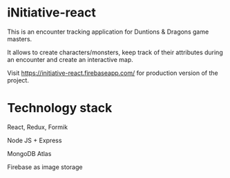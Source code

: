 # iNitiative-react

This is an encounter tracking application for Duntions & Dragons game masters.

It allows to create characters/monsters, keep track of their attributes during an encounter and create an interactive map.

Visit https://initiative-react.firebaseapp.com/ for production version of the project.


# Technology stack
React, Redux, Formik

Node JS + Express

MongoDB Atlas

Firebase as image storage



